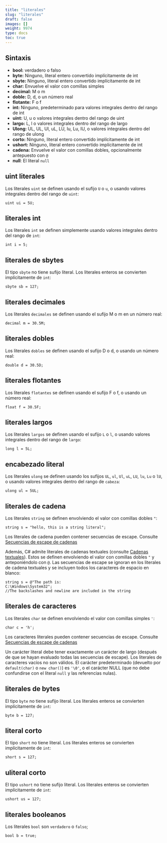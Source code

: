 ```yaml
---
title: "literales"
slug: "literales"
draft: false
images: []
weight: 9974
type: docs
toc: true
---
```


## Sintaxis
- **bool:** verdadero o falso
- **byte:** Ninguno, literal entero convertido implícitamente de int
- **sbyte:** Ninguno, literal entero convertido implícitamente de int
- **char:** Envuelve el valor con comillas simples
- **decimal:** M o m
- **doble:** D, d, o un número real
- **flotante:** F o f
- **int:** Ninguno, predeterminado para valores integrales dentro del rango de int
- **uint:** U, u o valores integrales dentro del rango de uint
- **largo:** L, l o valores integrales dentro del rango de largo
- **Ulong:** UL, UL, Ul, uL, LU, lu, Lu, lU, o valores integrales dentro del rango de ulong
- **corto:** Ninguno, literal entero convertido implícitamente de int
- **ushort:** Ninguno, literal entero convertido implícitamente de int
- **cadena:** Envuelve el valor con comillas dobles, opcionalmente antepuesto con `@`
- **null**: El literal `null`

## uint literales
Los literales `uint` se definen usando el sufijo `U` o `u`, o usando valores integrales dentro del rango de `uint`:

    uint ui = 5U;

## literales int
Los literales `int` se definen simplemente usando valores integrales dentro del rango de `int`:

    int i = 5;

## literales de sbytes
El tipo `sbyte` no tiene sufijo literal. Los literales enteros se convierten implícitamente de `int`:

    sbyte sb = 127;

## literales decimales
Los literales `decimales` se definen usando el sufijo M o m en un número real:

    decimal m = 30.5M;

## literales dobles
Los literales `dobles` se definen usando el sufijo D o d, o usando un número real:

    double d = 30.5D;


## literales flotantes
Los literales `flotantes` se definen usando el sufijo F o f, o usando un número real:

    float f = 30.5F;


## literales largos
Los literales `largos` se definen usando el sufijo `L` o `l`, o usando valores integrales dentro del rango de `largo`:

    long l = 5L;

## encabezado literal
Los literales `ulong` se definen usando los sufijos `UL`, `ul`, `Ul`, `uL`, `LU`, `lu`, `Lu` o `lU`, o usando valores integrales ​dentro del rango de `cabeza`:

    ulong ul = 5UL;

## literales de cadena
Los literales `string` se definen envolviendo el valor con comillas dobles `"`:

    string s = "hello, this is a string literal";

Los literales de cadena pueden contener secuencias de escape. Consulte [Secuencias de escape de cadenas][1]

Además, C# admite literales de cadenas textuales (consulte [Cadenas textuales][2]). Estos se definen envolviendo el valor con comillas dobles `"` y anteponiéndolo con `@`. Las secuencias de escape se ignoran en los literales de cadena textuales y se incluyen todos los caracteres de espacio en blanco:

    string s = @"The path is:
    C:\Windows\System32";
    //The backslashes and newline are included in the string


[1]: https://www.wikiod.com/es/docs/c%23/39/string-escape-sequences
[2]: https://www.wikiod.com/es/docs/c%23/16/verbatim-strings

## literales de caracteres
Los literales `char` se definen envolviendo el valor con comillas simples `'`:

    char c = 'h';

Los caracteres literales pueden contener secuencias de escape. Consulte [Secuencias de escape de cadenas][1]

Un carácter literal debe tener exactamente un carácter de largo (después de que se hayan evaluado todas las secuencias de escape). Los literales de caracteres vacíos no son válidos. El carácter predeterminado (devuelto por `default(char)` o `new char()`) es `'\0'`, o el carácter NULL (que no debe confundirse con el literal `null` y las referencias nulas).

[1]: https://www.wikiod.com/es/docs/c%23/39/string-escape-sequences

## literales de bytes
El tipo `byte` no tiene sufijo literal. Los literales enteros se convierten implícitamente de `int`:

    byte b = 127;

## literal corto
El tipo `short` no tiene literal. Los literales enteros se convierten implícitamente de `int`:

    short s = 127;

## uliteral corto
El tipo `ushort` no tiene sufijo literal. Los literales enteros se convierten implícitamente de `int`:

    ushort us = 127;

## literales booleanos
Los literales `bool` son `verdadero` o `falso`;

    bool b = true;

